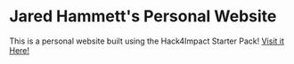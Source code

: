 # Jared Hammett's Personal Website
This is a personal website built using the Hack4Impact Starter Pack!
<Personal Website>
[Visit it Here!](https://Jhammett03.github.io)